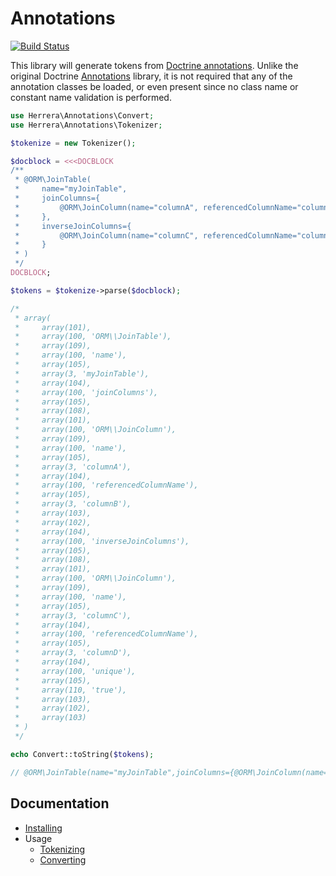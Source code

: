 Annotations
===========

[![Build Status][]](https://travis-ci.org/herrera-io/php-annotations)

This library will generate tokens from [Doctrine annotations][]. Unlike the
original Doctrine [Annotations][] library, it is not required that any of the
annotation classes be loaded, or even present since no class name or constant
name validation is performed.

```php
use Herrera\Annotations\Convert;
use Herrera\Annotations\Tokenizer;

$tokenize = new Tokenizer();

$docblock = <<<DOCBLOCK
/**
 * @ORM\JoinTable(
 *     name="myJoinTable",
 *     joinColumns={
 *         @ORM\JoinColumn(name="columnA", referencedColumnName="columnB")
 *     },
 *     inverseJoinColumns={
 *         @ORM\JoinColumn(name="columnC", referencedColumnName="columnD", unique=true)
 *     }
 * )
 */
DOCBLOCK;

$tokens = $tokenize->parse($docblock);

/*
 * array(
 *     array(101),
 *     array(100, 'ORM\\JoinTable'),
 *     array(109),
 *     array(100, 'name'),
 *     array(105),
 *     array(3, 'myJoinTable'),
 *     array(104),
 *     array(100, 'joinColumns'),
 *     array(105),
 *     array(108),
 *     array(101),
 *     array(100, 'ORM\\JoinColumn'),
 *     array(109),
 *     array(100, 'name'),
 *     array(105),
 *     array(3, 'columnA'),
 *     array(104),
 *     array(100, 'referencedColumnName'),
 *     array(105),
 *     array(3, 'columnB'),
 *     array(103),
 *     array(102),
 *     array(104),
 *     array(100, 'inverseJoinColumns'),
 *     array(105),
 *     array(108),
 *     array(101),
 *     array(100, 'ORM\\JoinColumn'),
 *     array(109),
 *     array(100, 'name'),
 *     array(105),
 *     array(3, 'columnC'),
 *     array(104),
 *     array(100, 'referencedColumnName'),
 *     array(105),
 *     array(3, 'columnD'),
 *     array(104),
 *     array(100, 'unique'),
 *     array(105),
 *     array(110, 'true'),
 *     array(103),
 *     array(102),
 *     array(103)
 * )
 */

echo Convert::toString($tokens);

// @ORM\JoinTable(name="myJoinTable",joinColumns={@ORM\JoinColumn(name="columnA",referencedColumnName="columnB")},inverseJoinColumns={@ORM\JoinColumn(name="columnC",referencedColumnName="columnD",unique=true)})
```

Documentation
-------------

- [Installing][]
- Usage
    - [Tokenizing][]
    - [Converting][]

[Build Status]: https://travis-ci.org/herrera-io/php-annotations.png?branch=master
[Doctrine annotations]: http://docs.doctrine-project.org/projects/doctrine-common/en/latest/reference/annotations.html
[Annotations]: https://github.com/doctrine/annotations
[Installing]: docs/00-Installing.md
[Tokenizing]: docs/01-Tokenizing.md
[Converting]: docs/02-Converting.md

